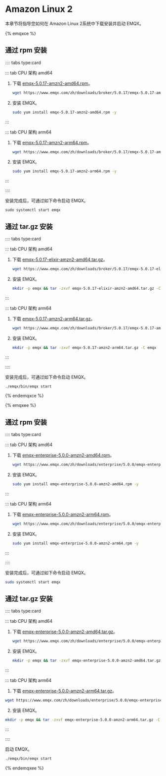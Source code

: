 # Amazon Linux 2

本章节将指导您如何在 Amazon Linux 2系统中下载安装并启动 EMQX。

{% emqxce %}

## 通过 rpm 安装

:::: tabs type:card

::: tab CPU 架构 amd64

1. 下载 [emqx-5.0.17-amzn2-amd64.rpm](https://www.emqx.com/zh/downloads/broker/5.0.17/emqx-5.0.17-amzn2-amd64.rpm)。

   ```bash
   wget https://www.emqx.com/zh/downloads/broker/5.0.17/emqx-5.0.17-amzn2-amd64.rpm
   ```

2. 安装 EMQX。
   ```bash
   sudo yum install emqx-5.0.17-amzn2-amd64.rpm -y
   ```

:::

::: tab CPU 架构 arm64
1. 下载 [emqx-5.0.17-amzn2-arm64.rpm](https://www.emqx.com/zh/downloads/broker/5.0.17/emqx-5.0.17-amzn2-arm64.rpm)。

   ```bash
   wget https://www.emqx.com/zh/downloads/broker/5.0.17/emqx-5.0.17-amzn2-arm64.rpm
   ```

2. 安装 EMQX。
   ```bash
   sudo yum install emqx-5.0.17-amzn2-arm64.rpm -y
   ```

:::

::::

安装完成后，可通过如下命令启动 EMQX。

  ```shell
  sudo systemctl start emqx
  ```

## 通过 tar.gz 安装

:::: tabs type:card

::: tab CPU 架构 amd64

1. 下载 [emqx-5.0.17-elixir-amzn2-amd64.tar.gz](https://www.emqx.com/zh/downloads/broker/5.0.17/emqx-5.0.17-elixir-amzn2-amd64.tar.gz)。

   ```bash
   wget https://www.emqx.com/zh/downloads/broker/5.0.17/emqx-5.0.17-elixir-amzn2-amd64.tar.gz
   ```

2. 安装 EMQX。
   ```bash
   mkdir -p emqx && tar -zxvf emqx-5.0.17-elixir-amzn2-amd64.tar.gz -C emqx
   ```

:::

::: tab CPU 架构 arm64
1. 下载 [emqx-5.0.17-amzn2-arm64.tar.gz](https://www.emqx.com/zh/downloads/broker/5.0.17/emqx-5.0.17-amzn2-arm64.tar.gz)。

   ```bash
   wget https://www.emqx.com/zh/downloads/broker/5.0.17/emqx-5.0.17-amzn2-arm64.tar.gz
   ```

2. 安装 EMQX。
   ```bash
   mkdir -p emqx && tar -zxvf emqx-5.0.17-amzn2-arm64.tar.gz -C emqx
   ```

:::

::::

安装完成后，可通过如下命令启动 EMQX。

```bash
./emqx/bin/emqx start
```

{% endemqxce %}

{% emqxee %}

## 通过 rpm 安装

:::: tabs type:card

::: tab CPU 架构 amd64

1. 下载 [emqx-enterprise-5.0.0-amzn2-amd64.rpm](https://www.emqx.com/zh/downloads/enterprise/5.0.0/emqx-enterprise-5.0.0-amzn2-amd64.rpm)。

   ```bash
   wget https://www.emqx.com/zh/downloads/enterprise/5.0.0/emqx-enterprise-5.0.0-amzn2-amd64.rpm
   ```

2. 安装 EMQX。
   ```bash
   sudo yum install emqx-enterprise-5.0.0-amzn2-amd64.rpm -y
   ```

:::

::: tab CPU 架构 arm64
1. 下载 [emqx-enterprise-5.0.0-amzn2-arm64.rpm](https://www.emqx.com/zh/downloads/enterprise/5.0.0/emqx-enterprise-5.0.0-amzn2-arm64.rpm)。

   ```bash
   wget https://www.emqx.com/zh/downloads/enterprise/5.0.0/emqx-enterprise-5.0.0-amzn2-arm64.rpm
   ```

2. 安装 EMQX。
   ```bash
   sudo yum install emqx-enterprise-5.0.0-amzn2-arm64.rpm -y
   ```

:::

::::

安装完成后，可通过如下命令启动 EMQX。

```bash
sudo systemctl start emqx
```



## 通过 tar.gz 安装

:::: tabs type:card

::: tab CPU 架构 amd64

1. 下载 [emqx-enterprise-5.0.0-amzn2-amd64.tar.gz](https://www.emqx.com/zh/downloads/enterprise/5.0.0/emqx-enterprise-5.0.0-amzn2-amd64.tar.gz)。

   ```bash
   wget https://www.emqx.com/zh/downloads/enterprise/5.0.0/emqx-enterprise-5.0.0-amzn2-amd64.tar.gz
   ```

2. 安装 EMQX。

   ```bash
   mkdir -p emqx && tar -zxvf emqx-enterprise-5.0.0-amzn2-amd64.tar.gz -C emqx
   ```

:::

::: tab CPU 架构 arm64

1. 下载 [emqx-enterprise-5.0.0-amzn2-arm64.tar.gz](https://www.emqx.com/zh/downloads/enterprise/5.0.0/emqx-enterprise-5.0.0-amzn2-arm64.tar.gz)。

```bash
wget https://www.emqx.com/zh/downloads/enterprise/5.0.0/emqx-enterprise-5.0.0-amzn2-arm64.tar.gz
```

2. 安装 EMQX。

```bash
mkdir -p emqx && tar -zxvf emqx-enterprise-5.0.0-amzn2-arm64.tar.gz -C emqx
```

:::

::::

启动 EMQX。

```bash
./emqx/bin/emqx start
```

{% endemqxee %}
